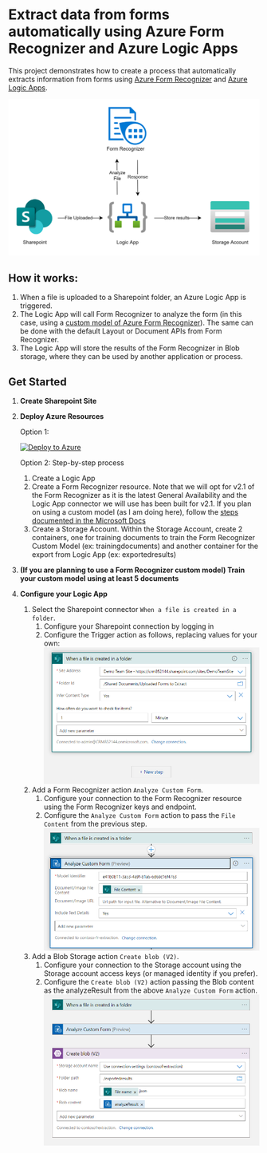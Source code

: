 # Extract data from forms automatically using Azure Form Recognizer and Azure Logic Apps

This project demonstrates how to create a process that automatically extracts information from forms using [Azure Form Recognizer](https://azure.microsoft.com/en-us/services/form-recognizer/) and [Azure Logic Apps](https://azure.microsoft.com/en-us/services/logic-apps/). 

![Diagram of flow between Sharepoint, Logic Apps, Form Recognizer and Storage Account](./Images/extract_fr.png)

## How it works:

1. When a file is uploaded to a Sharepoint folder, an Azure Logic App is triggered. 
2. The Logic App will call Form Recognizer to analyze the form (in this case, using a [custom model of  Azure Form Recognizer](https://docs.microsoft.com/en-us/azure/applied-ai-services/form-recognizer/concept-custom)). The same can be done with the default Layout or Document APIs from Form Recognizer.
3. The Logic App will store the results of the Form Recognizer in Blob storage, where they can be used by another application or process.


## Get Started

1. **Create Sharepoint Site**
2. **Deploy Azure Resources**

    Option 1: 

    [![Deploy to Azure](https://aka.ms/deploytoazurebutton)](https://portal.azure.com/#create/Microsoft.Template/uri/https%3A%2F%2Fraw.githubusercontent.com%2Fthomasgauvin%2FExtract-Data-from-Forms-automatically-with-Logic-Apps-and-Form-Recognizer%2Fmaster%2FARM%2520Template%2Ftemplate.json)

    Option 2: Step-by-step process
    1. Create a Logic App
    2. Create a Form Recognizer resource. Note that we will opt for v2.1 of the Form Recognizer as it is the latest General Availability and the Logic App connector we will use has been built for v2.1. If you plan on using a custom model (as I am doing here), follow the [steps documented in the Microsoft Docs](https://docs.microsoft.com/en-us/azure/applied-ai-services/form-recognizer/quickstarts/try-sample-label-tool)
    3. Create a Storage Account. Within the Storage Account, create 2 containers, one for training documents to train the Form Recognizer Custom Model (ex: trainingdocuments) and another container for the export from Logic App (ex: exportedresults)
3. **(If you are planning to use a Form Recognizer custom model) Train your custom model using at least 5 documents**
4. **Configure your Logic App**
    1. Select the Sharepoint connector `When a file is created in a folder`. 
        1. Configure your Sharepoint connection by logging in
        2. Configure the Trigger action as follows, replacing values for your own:
    ![](./Images/2022-03-03-20-55-42.png)
    2. Add a Form Recognizer action `Analyze Custom Form`.  
        1. Configure your connection to the Form Recognizer resource using the Form Recognizer keys and endpoint. 
        2. Configure the `Analyze Custom Form` action to pass the `File Content` from the previous step.
        ![](./Images/2022-03-03-21-05-06.png)
    3. Add a Blob Storage action `Create blob (V2)`. 
        1. Configure your connection to the Storage account using the Storage account access keys (or managed identity if you prefer). 
        2. Configure the `Create blob (V2)` action passing the Blob content as the analyzeResult from the above `Analyze Custom Form` action. 
        ![](./Images/2022-03-03-21-04-50.png)


